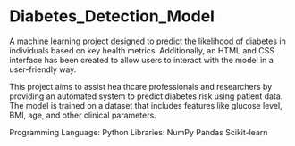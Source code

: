 # Diabetes_Detection_Model

A machine learning project designed to predict the likelihood of diabetes in individuals based on key health metrics. 
Additionally, an HTML and CSS interface has been created to allow users to interact with the model in a user-friendly way.

This project aims to assist healthcare professionals and researchers by providing an automated system to predict diabetes risk using patient data.
The model is trained on a dataset that includes features like glucose level, BMI, age, and other clinical parameters.

Programming Language: Python
Libraries:
NumPy
Pandas
Scikit-learn
